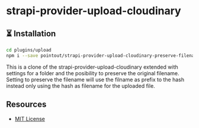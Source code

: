 # strapi-provider-upload-cloudinary

## ⏳ Installation

```bash
cd plugins/upload
npm i --save pointout/strapi-provider-upload-cloudinary-preserve-filename
````
This is a clone of the strapi-provider-upload-cloudinary extended with settings for a folder and the posibility to preserve the original filename. Setting to preserve the filename will use the filname as prefix to the hash instead only using the hash as filename for the uploaded file. 

## Resources

- [MIT License](LICENSE.md)

